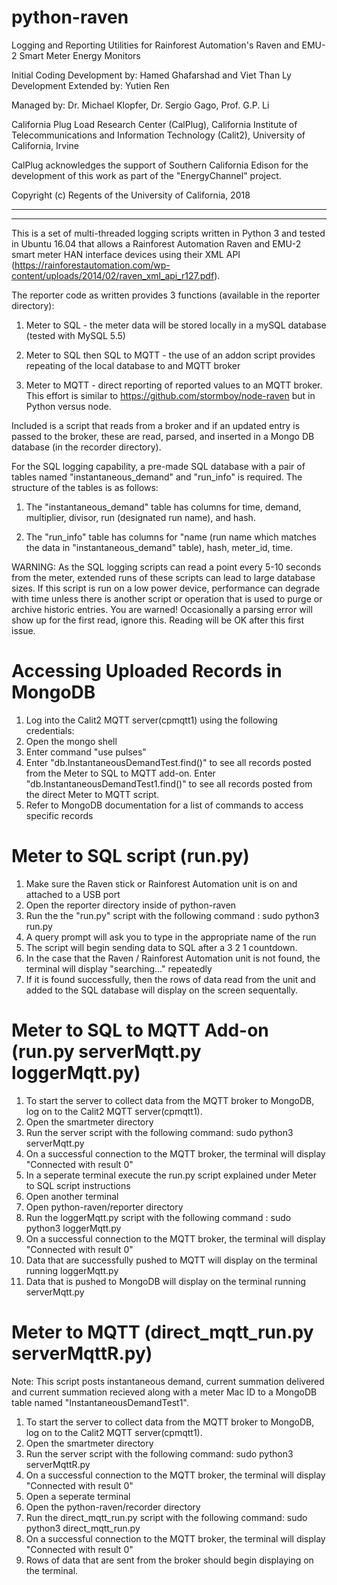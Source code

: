 # python-raven

Logging and Reporting Utilities for Rainforest Automation's Raven and EMU-2 Smart Meter Energy Monitors

Initial Coding Development by: Hamed Ghafarshad and Viet Than Ly  
Development Extended by: Yutien Ren

Managed by: Dr. Michael Klopfer, Dr. Sergio Gago, Prof. G.P. Li

California Plug Load Research Center (CalPlug), California Institute of Telecommunications and Information Technology (Calit2), University of California, Irvine

CalPlug acknowledges the support of Southern California Edison for the development of this work as part of the "EnergyChannel" project.

Copyright (c) Regents of the University of California, 2018

***************************************************************************************************
***************************************************************************************************


This is a set of multi-threaded logging scripts written in Python 3 and tested in Ubuntu 16.04 that allows a Rainforest Automation Raven and EMU-2 smart meter HAN interface devices using their XML API (https://rainforestautomation.com/wp-content/uploads/2014/02/raven_xml_api_r127.pdf).

The reporter code as written provides 3 functions (available in the reporter directory):

1) Meter to SQL - the meter data will be stored locally in a mySQL database (tested with MySQL 5.5)

2) Meter to SQL then SQL to MQTT - the use of an addon script provides repeating of the local database to and MQTT broker 

3) Meter to MQTT - direct reporting of reported values to an MQTT broker.  This effort is similar to https://github.com/stormboy/node-raven but in Python versus node.

Included is a script that reads from a broker and if an updated entry is passed to the broker, these are read, parsed, and inserted in a Mongo DB database (in the recorder directory).

For the SQL logging capability, a pre-made SQL database with a pair of tables named "instantaneous_demand" and "run_info" is required.  The structure of the tables is as follows:

1) The "instantaneous_demand" table has columns for time, demand, multiplier, divisor, run (designated run name), and hash.  

2) The "run_info" table has columns for "name (run name which matches the data in "instantaneous_demand" table), hash, meter_id, time.


WARNING:  As the SQL logging scripts can read a point every 5-10 seconds from the meter, extended runs of these scripts can lead to large database sizes.  If this script is run on a low power device, performance can degrade with time unless there is another script or operation that is used to purge or archive historic entries.  You are warned!  Occasionally a parsing error will show up for the first read, ignore this.  Reading will be OK after this first issue.  

# Accessing Uploaded Records in MongoDB

1) Log into the Calit2 MQTT server(cpmqtt1) using the following credentials:
2) Open the mongo shell
3) Enter command "use pulses"
4) Enter "db.InstantaneousDemandTest.find()" to see all records posted from the Meter to SQL to MQTT add-on. Enter "db.InstantaneousDemandTest1.find()" to see all records posted from the direct Meter to MQTT script.
5) Refer to MongoDB documentation for a list of commands to access specific records

# Meter to SQL script (run.py)

1) Make sure the Raven stick or Rainforest Automation unit is on and attached to a USB port
2) Open the reporter directory inside of python-raven
3) Run the the "run.py" script with the following command : sudo python3 run.py
4) A query prompt will ask you to type in the appropriate name of the run
5) The script will begin sending data to SQL after a 3 2 1 countdown.
6) In the case that the Raven / Rainforest Automation unit is not found, the terminal will display "searching..." repeatedly
7) If it is found successfully, then the rows of data read from the unit and added to the SQL database will display on the screen sequentally.

# Meter to SQL to MQTT Add-on (run.py serverMqtt.py loggerMqtt.py)

1) To start the server to collect data from the MQTT broker to MongoDB, log on to the Calit2 MQTT server(cpmqtt1). 
2) Open the smartmeter directory
3) Run the server script with the following command:
	sudo python3 serverMqtt.py
4) On a successful connection to the MQTT broker, the terminal will display "Connected with result 0"
5) In a seperate terminal execute the run.py script explained under Meter to SQL script instructions
6) Open another terminal
7) Open python-raven/reporter directory
8) Run the loggerMqtt.py script with the following command : sudo python3 loggerMqtt.py
9) On a successful connection to the MQTT broker, the terminal will display "Connected with result 0"
10) Data that are successfully pushed to MQTT will display on the terminal running loggerMqtt.py
11) Data that is pushed to MongoDB will display on the terminal running serverMqtt.py

# Meter to MQTT (direct_mqtt_run.py serverMqttR.py)

Note: This script posts instantaneous demand, current summation delivered and current summation recieved along with a meter Mac ID to a MongoDB table named "InstantaneousDemandTest1". 

1) To start the server to collect data from the MQTT broker to MongoDB, log on to the Calit2 MQTT server(cpmqtt1). 
2) Open the smartmeter directory
3) Run the server script with the following command:
	sudo python3 serverMqttR.py
4) On a successful connection to the MQTT broker, the terminal will display "Connected with result 0"
5) Open a seperate terminal
6) Open the python-raven/recorder directory 
7) Run the direct_mqtt_run.py script with the following command:
	sudo python3 direct_mqtt_run.py
8) On a successful connection to the MQTT broker, the terminal will display "Connected with result 0"
9) Rows of data that are sent from the broker should begin displaying on the terminal.

